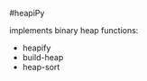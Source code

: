 #heapiPy
<p>implements binary heap functions:</p>
<ul>
  <li>heapify</li>
  <li>build-heap</li>
  <li>heap-sort</li>
</ul>